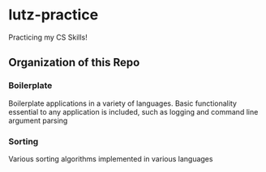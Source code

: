 # lutz-practice
Practicing my CS Skills!

## Organization of this Repo

### Boilerplate

Boilerplate applications in a variety of languages. Basic functionality
essential to any application is included, such as logging and command line
argument parsing

### Sorting

Various sorting algorithms implemented in various languages


